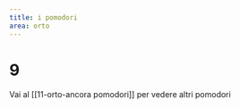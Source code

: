 ```yaml
---
title: i pomodori
area: orto
---
```

# 9

Vai al [[11-orto-ancora pomodori]] per vedere altri pomodori